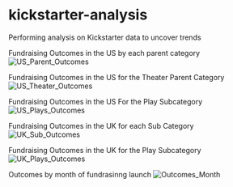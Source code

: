 # kickstarter-analysis
Performing analysis on Kickstarter data to uncover trends

Fundraising Outcomes in the US by each parent category
![US_Parent_Outcomes](path/to/US_Parent_Outcomes.png)

Fundraising Outcomes in the US for the Theater Parent Category
![US_Theater_Outcomes](path/to/US_Theater_Outcomes.png)


Fundraising Outcomes in the US For the Play Subcategory
![US_Plays_Outcomes](path/to/US_Plays_Outcomes.png)

Fundraising Outcomes in the UK for each Sub Category
![UK_Sub_Outcomes](kickstarter-analysismodule1/to/UK_Sub_Outcomes.png)

Fundraising Outcomes in the UK for the Play Subcategory
![UK_Plays_Outcomes](path/to/UK_Plays_Outcomes.png)

Outcomes by month of fundrasinng launch
![Outcomes_Month](path/to/Outcomes_Month.png)
